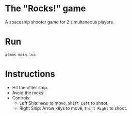 # The "Rocks!" game

A spaceship shooter game for 2 simultaneous players.

# Run

```
atmos main.lua
```

# Instructions

- Hit the other ship.
- Avoid the rocks!
- Controls:
    - Left Ship: `WASD` to move, `Shift Left` to shoot.
    - Right Ship: Arrow keys to move, `Shift Right` to shoot.
